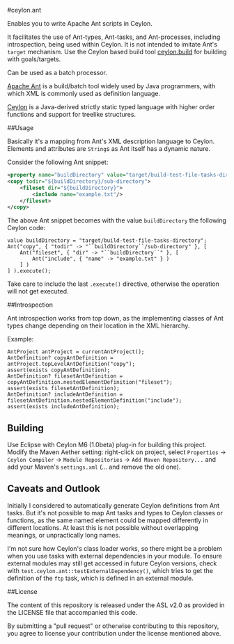 #ceylon.ant

Enables you to write Apache Ant scripts in Ceylon.

It facilitates the use of Ant-types, Ant-tasks, and Ant-processes, including introspection, being used within Ceylon.
It is not intended to imitate Ant's `target` mechanism.
Use the Ceylon based build tool [ceylon.build](https://github.com/loicrouchon/ceylon.build) for building with goals/targets.

Can be used as a batch processor.

[Apache Ant](https://ant.apache.org/) is a build/batch tool widely used by Java programmers, with which XML is commonly used as definition language.

[Ceylon](http://ceylon-lang.org/) is a Java-derived strictly static typed language with higher order functions and support for treelike structures.



##Usage

Basically it's a mapping from Ant's XML description language to Ceylon.
Elements and attributes are `String`s as Ant itself has a dynamic nature.

Consider the following Ant snippet:

```xml
<property name="buildDirectory" value="target/build-test-file-tasks-directory"/>
<copy todir="${buildDirectory}/sub-directory">
    <fileset dir="${buildDirectory}">
        <include name="example.txt"/>
    </fileset>
</copy>
```

The above Ant snippet becomes with the value `buildDirectory` the following Ceylon code:

```ceylon
value buildDirectory = "target/build-test-file-tasks-directory";
Ant("copy", { "todir" -> "``buildDirectory``/sub-directory" }, [
    Ant("fileset", { "dir" -> "``buildDirectory``" }, [
        Ant("include", { "name" -> "example.txt" } )
    ] )
] ).execute();
```

Take care to include the last `.execute()` directive, otherwise the operation will not get executed.



##Introspection

Ant introspection works from top down, as the implementing classes of Ant types change depending on their location in the XML hierarchy.

Example:

```ceylon
AntProject antProject = currentAntProject();
AntDefinition? copyAntDefinition = antProject.topLevelAntDefinition("copy");
assert(exists copyAntDefinition);
AntDefinition? filesetAntDefinition = copyAntDefinition.nestedElementDefinition("fileset");
assert(exists filesetAntDefinition);
AntDefinition? includeAntDefinition = filesetAntDefinition.nestedElementDefinition("include");
assert(exists includeAntDefinition);
```



## Building

Use Eclipse with Ceylon M6 (1.0beta) plug-in for building this project.
Modify the Maven Aether setting: right-click on project, select `Properties` -> `Ceylon Compiler` -> `Module Repositories` -> `Add Maven Repository...` and add your Maven's `settings.xml` (... and remove the old one).



## Caveats and Outlook

Initially I considered to automatically generate Ceylon definitions from Ant tasks.
But it's not possible to map Ant tasks and types to Ceylon classes or functions, as the same named element could be mapped differently in different locations.
At least this is not possible without overlapping meanings, or unpractically long names.

I'm not sure how Ceylon's class loader works, so there might be a problem when you use tasks with external dependencies in your module.
To ensure external modules may still get accessed in future Ceylon versions, check with `test.ceylon.ant::testExternalDependency()`, which tries to get the definition of the `ftp` task, which is defined in an external module.



##License

The content of this repository is released under the ASL v2.0 as provided in the LICENSE file that accompanied this code.

By submitting a "pull request" or otherwise contributing to this repository, you agree to license your contribution under the license mentioned above.
